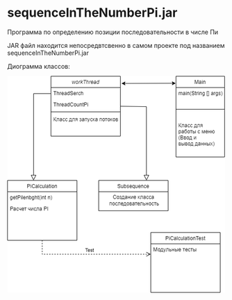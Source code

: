 # sequenceInTheNumberPi.jar

Программа по определению позиции последовательности в числе Пи

JAR файл находится непосредвтсвенно в самом проекте под названием sequenceInTheNumberPi.jar 

Диограмма классов: 

<img src="img.drawio.png">

